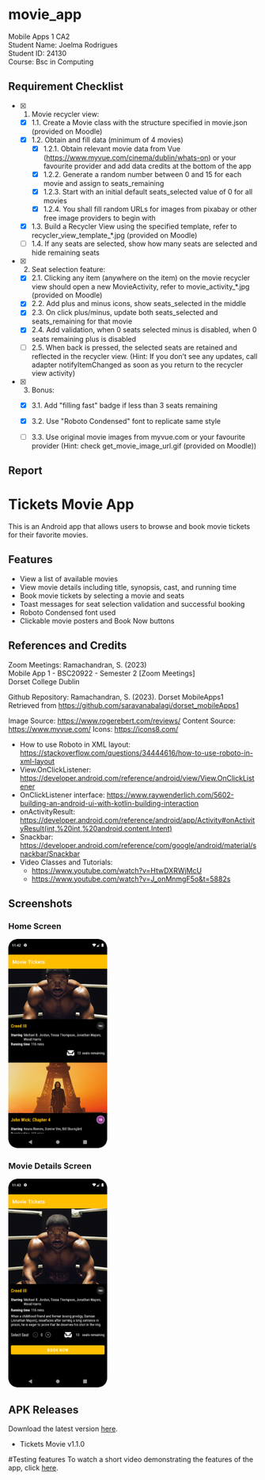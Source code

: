 # movie_app

Mobile Apps 1 CA2  
Student Name: Joelma Rodrigues  
Student ID: 24130  
Course: Bsc in Computing  

## Requirement Checklist
- [x] 1. Movie recycler view:
  - [x] 1.1. Create a Movie class with the structure specified in movie.json (provided on Moodle)
  - [x] 1.2. Obtain and fill data (minimum of 4 movies)
    - [x] 1.2.1. Obtain relevant movie data from Vue (https://www.myvue.com/cinema/dublin/whats-on) or your favourite provider and add data credits at the bottom of the app
    - [x] 1.2.2. Generate a random number between 0 and 15 for each movie and assign to seats_remaining
    - [x] 1.2.3. Start with an initial default seats_selected value of 0 for all movies
    - [x] 1.2.4. You shall fill random URLs for images from pixabay or other free image providers to begin with
  - [x] 1.3. Build a Recycler View using the specified template, refer to recycler_view_template_*.jpg (provided on Moodle)
  - [ ] 1.4. If any seats are selected, show how many seats are selected and hide remaining seats
- [x] 2. Seat selection feature:
  - [x] 2.1. Clicking any item (anywhere on the item) on the movie recycler view should open a new MovieActivity, refer to movie_activity_*.jpg (provided on Moodle)
  - [x] 2.2. Add plus and minus icons, show seats_selected in the middle
  - [x] 2.3. On click plus/minus, update both seats_selected and seats_remaining for that movie
  - [x] 2.4. Add validation, when 0 seats selected minus is disabled, when 0 seats remaining plus is disabled
  - [ ] 2.5. When back is pressed, the selected seats are retained and reflected in the recycler view. (Hint: If you don’t see any updates, call adapter notifyItemChanged as soon as you return to the recycler view activity)
- [x] 3. Bonus:
  - [x] 3.1. Add "filling fast" badge if less than 3 seats remaining
  - [x] 3.2. Use "Roboto Condensed" font to replicate same style
  - [ ] 3.3. Use original movie images from myvue.com or your favourite provider (Hint: check get_movie_image_url.gif (provided on Moodle))


## Report
# Tickets Movie App

This is an Android app that allows users to browse and book movie tickets for their favorite movies.

## Features

- View a list of available movies
- View movie details including title, synopsis, cast, and running time 
- Book movie tickets by selecting a movie and seats  
- Toast messages for seat selection validation and successful booking  
- Roboto Condensed font used
- Clickable movie posters and Book Now buttons  


## References and Credits
Zoom Meetings: Ramachandran, S. (2023)  
Mobile App 1 - BSC20922 - Semester 2 [Zoom Meetings]  
Dorset College Dublin  

Github Repository: 
Ramachandran, S. (2023). Dorset MobileApps1  
Retrieved from https://github.com/saravanabalagi/dorset_mobileApps1

Image Source: https://www.rogerebert.com/reviews/
Content Source: https://www.myvue.com/
Icons: https://icons8.com/

- How to use Roboto in XML layout: https://stackoverflow.com/questions/34444616/how-to-use-roboto-in-xml-layout
- View.OnClickListener: https://developer.android.com/reference/android/view/View.OnClickListener
- OnClickListener interface: https://www.raywenderlich.com/5602-building-an-android-ui-with-kotlin-building-interaction
- onActivityResult: https://developer.android.com/reference/android/app/Activity#onActivityResult(int,%20int,%20android.content.Intent)
- Snackbar: https://developer.android.com/reference/com/google/android/material/snackbar/Snackbar
- Video Classes and Tutorials: 
  - https://www.youtube.com/watch?v=HtwDXRWjMcU
  - https://www.youtube.com/watch?v=J_onMnmgF5o&t=5882s  
  
## Screenshots

### Home Screen
<img src="app/src/main/res/drawable/home.png" width="200">

### Movie Details Screen
<img src="app/src/main/res/drawable/movie_details.png" width="200">

  
## APK Releases
Download the latest version [here](https://github.com/joelmarodrigues/movie_app/releases/tag/toast).

- Tickets Movie v1.1.0  

#Testing features
To watch a short video demonstrating the features of the app, click [here](https://youtube.com/shorts/6wkHrcQW0Gk?feature=share).


